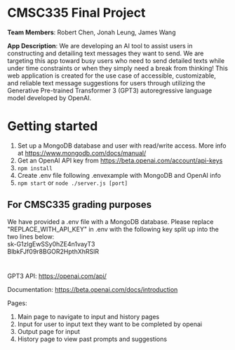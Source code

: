 ﻿# CMSC335 Final Project

**Team Members**: Robert Chen, Jonah Leung, James Wang

**App Description**: We are developing an AI tool to assist users in constructing and detailing text messages they want to send. We are targeting this app toward busy users who need to send detailed texts while under time constraints or when they simply need a break from thinking!
This web application is created for the use case of accessible, customizable, and reliable text message suggestions for users through utilizing the Generative Pre-trained Transformer 3 (GPT3) autoregressive language model developed by OpenAI. 

# Getting started

1. Set up a MongoDB database and user with read/write access. More info at https://www.mongodb.com/docs/manual/
2. Get an OpenAI API key from https://beta.openai.com/account/api-keys
3. `npm install`
4. Create .env file following .envexample with MongoDB and OpenAI info
5. `npm start` or `node ./server.js [port]`

## For CMSC335 grading purposes
We have provided a .env file with a MongoDB database.
Please replace "REPLACE_WITH_API_KEY" in .env with the following key split up into the two lines below:  
sk-G1zlgEwSSy0hZE4n1vayT3  
BlbkFJf09r8BGOR2HpthXhRSlR


#

GPT3 API:
https://openai.com/api/

Documentation:
https://beta.openai.com/docs/introduction

Pages: 
1) Main page to navigate to input and history pages
2) Input for user to input text they want to be completed by openai
3) Output page for input
4) History page to view past prompts and suggestions

